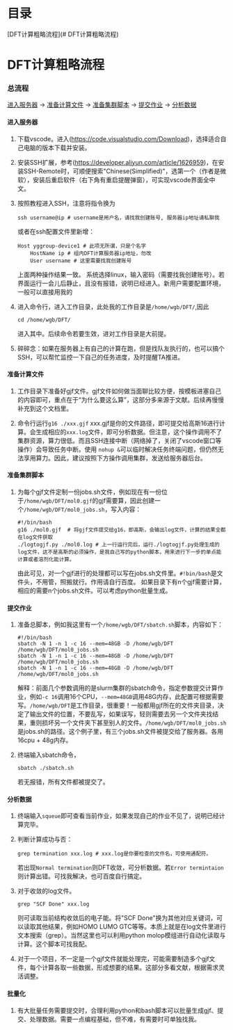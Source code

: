 # 目录
[DFT计算粗略流程](# DFT计算粗略流程)
# DFT计算粗略流程

### 总流程
[进入服务器](#进入服务器) -> [准备计算文件](#准备计算文件) -> [准备集群脚本](#准备集群脚本) -> [提交作业](#提交作业) -> [分析数据](#分析数据)

#### 进入服务器
1. 下载vscode。进入(https://code.visualstudio.com/Download)，选择适合自己电脑的版本下载并安装。

2. 安装SSH扩展，参考(https://developer.aliyun.com/article/1626959)，在安装SSH-Remote时，可顺便搜索"Chinese(Simplified)"，选第一个（作者是微软），安装后重启软件（右下角有重启提醒弹窗），可实现vscode界面全中文。

3. 按照教程进入SSH，注意将指令换为
    ```
    ssh username@ip # username是用户名，请找我创建账号, 服务器ip地址请私聊我
    ```
    或者在ssh配置文件里新增：
    ```
    Host yggroup-device1 # 此项无所谓，只是个名字
        HostName ip # 组内DFT计算服务器ip地址，勿改
        User username # 这里需要找我创建账号 
    ```
    上面两种操作结果一致。
    系统选择linux，输入密码（需要找我创建账号）。若界面运行一会儿后静止，且没有报错，说明已经进入。新用户需要配置环境，一般可以直接用我的
4. 进入命令行，进入工作目录，此处我的工作目录是```/home/wgb/DFT/```,因此
    ```
    cd /home/wgb/DFT/
    ```
    进入其中。后续命令若要生效，进对工作目录是大前提。

5. 碎碎念：如果在服务器上有自己的计算在跑，但是找队友执行的，也可以搞个SSH，可以帮忙监控一下自己的任务进度，及时提醒TA推进。

#### 准备计算文件

1. 工作目录下准备好gjf文件。gjf文件如何做当面聊比较方便，按模板进塞自己的内容即可，重点在于“为什么要这么算”，这部分多来源于文献。后续再慢慢补充到这个文档里。

2. 命令行运行```g16 ./xxx.gjf``` xxx.gjf是你的文件路径，即可提交给高斯16进行计算。会生成相应的```xxx.log```文件，即可分析数据。但注意，这个操作调用不了集群资源，算力很低。而且SSH连接中断（网络掉了，关闭了vscode窗口等操作）会导致任务中断。使用 ```nohup &```可以临时解决任务终端问题，但仍然无法享用算力。因此，建议按照下方操作调用集群，发送给服务器后台。

#### 准备集群脚本
1. 为每个gjf文件定制一份jobs.sh文件，例如现在有一份位于```/home/wgb/DFT/mol0.gjf```的gjf需要算，因此创建一个```/home/wgb/DFT/mol0_jobs.sh```，写入内容：
    ```
    #!/bin/bash
    g16 ./mol0.gjf  # 将gjf文件提交给g16，即高斯，会输出log文件，计算的结果全都在log文件获取
    ./logtogjf.py ./mol0.log # 上一行运行完后，运行./logtogjf.py处理生成的log文件，这不是高斯的必须操作，是我自己写的python脚本，用来进行下一步的单点能计算或者溶剂化能计算。
    ```
    由此可见，对一个gjf进行的处理都可以写在jobs.sh文件里。```#!bin/bash```是文件头，不用管，照搬就行。作用请自行百度。
    如果目录下有n个gjf需要计算，相应的需要n个jobs.sh文件。可以考虑python批量生成。

#### 提交作业
1. 准备总脚本，例如我这里有一个```/home/wgb/DFT/sbatch.sh```脚本，内容如下：
    ```
    #!/bin/bash
    sbatch -N 1 -n 1 -c 16 --mem=48GB -D /home/wgb/DFT /home/wgb/DFT/mol0_jobs.sh
    sbatch -N 1 -n 1 -c 16 --mem=48GB -D /home/wgb/DFT /home/wgb/DFT/mol0_jobs.sh
    sbatch -N 1 -n 1 -c 16 --mem=48GB -D /home/wgb/DFT /home/wgb/DFT/mol0_jobs.sh
    ```
    解释：前面几个参数调用的是slurm集群的sbatch命令，指定参数提交计算作业，例如```-c 16```调用16个CPU，```--mem=48GB```调用48G内存，此配置可根据需要写。```/home/wgb/DFT```是工作目录，很重要！一般都用gjf所在的文件夹目录，决定了输出文件的位置，不要乱写，如果误写，轻则需要去另一个文件夹找结果，重则损坏另一个文件夹下甚至别人的文件。```/home/wgb/DFT/mol0_jobs.sh``` 是jobs.sh的路径。这个例子里，有三个jobs.sh文件被提交给了服务器。各用16cpu + 48g内存。

2. 终端输入sbatch命令，
    ```
    sbatch ./sbatch.sh
    ```
    若无报错，所有文件都被提交了。
    
#### 分析数据

1. 终端输入```squeue```即可查看当前作业，如果发现自己的作业不见了，说明已经计算完毕。

2. 判断计算成功与否：
    ```
    grep termination xxx.log # xxx.log是你要检查的文件名，可使用通配符。
    ```
    若出现```Normal termination```则DFT收敛，可分析数据。若```Error termintaion```则计算出错。可找我解决，也可百度自行搞定。

3. 对于收敛的log文件。
    ```
    grep "SCF Done" xxx.log
    ```
    则可读取当前结构收敛后的电子能。将"SCF Done"换为其他对应关键词，可以读取其他结果，例如HOMO LUMO GTC等等。本质上就是在log文件里进行文本搜索（grep）。当然这里也可以利用python molop模组进行自动化读取与计算。这个脚本可找我配。

4. 对于一个项目，不一定是一个gjf文件就能处理完，可能需要制造多个gjf文件，每个计算各取一些数据，形成想要的结果。这部分多看文献，根据需求灵活调整。

#### 批量化

1. 有大批量任务需要提交时，合理利用python和bash脚本可以批量生成gjf、提交、处理数据。需要一点编程基础，但不难，有需要时可单独找我。

